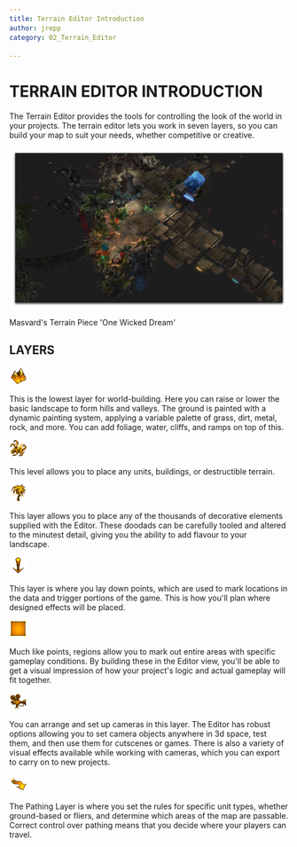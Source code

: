 ```yaml
---
title: Terrain Editor Introduction
author: jrepp
category: 02_Terrain_Editor

---
```

TERRAIN EDITOR INTRODUCTION
===========================

The Terrain Editor provides the tools for controlling the look of the world in your projects. The terrain editor lets you work in seven layers, so you can build your map to suit your needs, whether competitive or creative.

![Image](./resources/018_Terrain_Editor_Introduction1.png)

Masvard's Terrain Piece 'One Wicked Dream'

LAYERS
------

![Image](./resources/018_Terrain_Editor_Introduction2.png)

This is the lowest layer for world-building. Here you can raise or lower the basic landscape to form hills and valleys. The ground is painted with a dynamic painting system, applying a variable palette of grass, dirt, metal, rock, and more. You can add foliage, water, cliffs, and ramps on top of this.

![Image](./resources/018_Terrain_Editor_Introduction3.png)

This level allows you to place any units, buildings, or destructible terrain.

![Image](./resources/018_Terrain_Editor_Introduction4.png)

This layer allows you to place any of the thousands of decorative elements supplied with the Editor. These doodads can be carefully tooled and altered to the minutest detail, giving you the ability to add flavour to your landscape.

![Image](./resources/018_Terrain_Editor_Introduction5.png)

This layer is where you lay down points, which are used to mark locations in the data and trigger portions of the game. This is how you'll plan where designed effects will be placed.

![Image](./resources/018_Terrain_Editor_Introduction6.png)

Much like points, regions allow you to mark out entire areas with specific gameplay conditions. By building these in the Editor view, you'll be able to get a visual impression of how your project's logic and actual gameplay will fit together.

![Image](./resources/018_Terrain_Editor_Introduction7.png)

You can arrange and set up cameras in this layer. The Editor has robust options allowing you to set camera objects anywhere in 3d space, test them, and then use them for cutscenes or games. There is also a variety of visual effects available while working with cameras, which you can export to carry on to new projects.

![Image](./resources/018_Terrain_Editor_Introduction8.png)

The Pathing Layer is where you set the rules for specific unit types, whether ground-based or fliers, and determine which areas of the map are passable. Correct control over pathing means that you decide where your players can travel.
